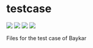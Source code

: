 # testcase

<img src="https://img.shields.io/github/last-commit/furkantaskin/testcase"> <img src="https://img.shields.io/github/languages/count/furkantaskin/testcase"> <img src="https://img.shields.io/github/v/release/twbs/bootstrap?label=bootstrap"> <img src="https://img.shields.io/github/v/release/jquery/jquery?label=JQuery">

Files for the test case of Baykar
